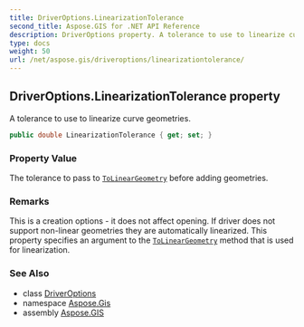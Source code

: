```yaml
---
title: DriverOptions.LinearizationTolerance
second_title: Aspose.GIS for .NET API Reference
description: DriverOptions property. A tolerance to use to linearize curve geometries.
type: docs
weight: 50
url: /net/aspose.gis/driveroptions/linearizationtolerance/
---
```

## DriverOptions.LinearizationTolerance property

A tolerance to use to linearize curve geometries.

```csharp
public double LinearizationTolerance { get; set; }
```

### Property Value

The tolerance to pass to [`ToLinearGeometry`](../../../aspose.gis.geometries/geometry/tolineargeometry/) before adding geometries.

### Remarks

This is a creation options - it does not affect opening. If driver does not support non-linear geometries they are automatically linearized. This property specifies an argument to the [`ToLinearGeometry`](../../../aspose.gis.geometries/geometry/tolineargeometry/) method that is used for linearization.

### See Also

* class [DriverOptions](../)
* namespace [Aspose.Gis](../../driveroptions/)
* assembly [Aspose.GIS](../../../)


